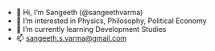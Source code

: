 - 👋 Hi, I’m Sangeeth (@sangeethvarma)
- 👀 I’m interested in Physics, Philosophy, Political Economy
- 🌱 I’m currently learning Development Studies
- 📫 sangeeth.s.varma@gmail.com
